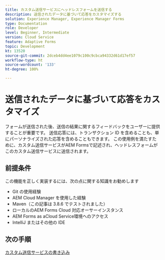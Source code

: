 ```yaml
---
title: カスタム送信サービスにヘッドレスフォームを送信する
description: 送信されたデータに基づいて応答をカスタマイズする
solution: Experience Manager, Experience Manager Forms
type: Documentation
role: Developer
level: Beginner, Intermediate
version: Cloud Service
feature: Adaptive Forms
topic: Development
kt: 13520
source-git-commit: 2dceb4dd4ee1079c100c9cbca94332d61d17ef57
workflow-type: ht
source-wordcount: '133'
ht-degree: 100%

---
```



# 送信されたデータに基づいて応答をカスタマイズ

フォームが送信された後、送信の結果に関するフィードバックをユーザーに提供することが重要です。 送信応答には、トランザクション ID を含めることも、単にパーソナライズされた応答を含めることもできます。 この使用例を満たすために、カスタム送信サービスがAEM Formsで記述され、ヘッドレスフォームがこのカスタム送信サービスに送信されます。

## 前提条件

この機能を正しく実装するには、次の点に関する知識をお勧めします

* Git の使用経験
* AEM Cloud Manager を使用した経験
* Maven（この記事は 3.8.6 でテストされました）
* ローカルのAEM Forms Cloud 対応オーサーインスタンス
* AEM Forms as aCloud Service環境へのアクセス
* IntelliJ またはその他の IDE


## 次の手順

[カスタム送信サービスの書き込み](./custom-submit-service.md)